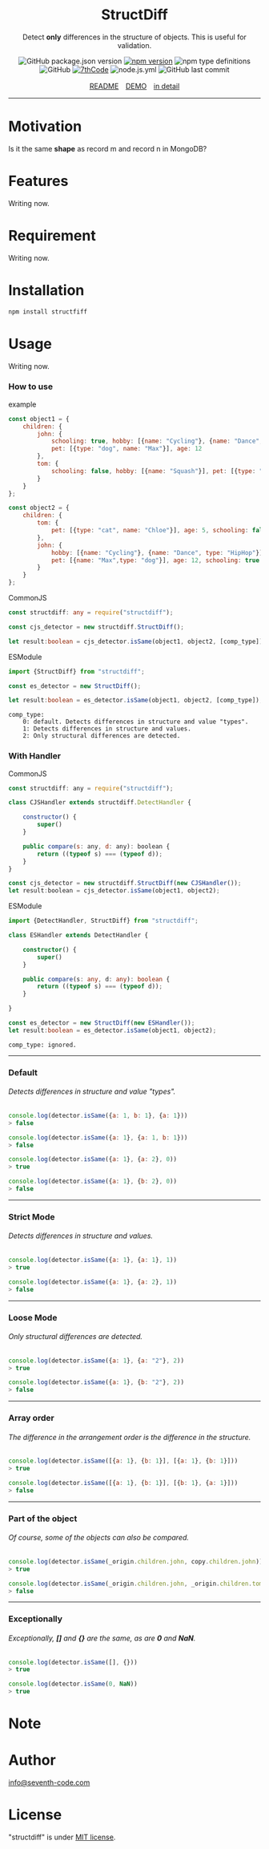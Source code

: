 <div align="center">
<h1>StructDiff</h1>

Detect **only** differences in the structure of objects.
This is useful for validation.

![GitHub package.json version](https://img.shields.io/github/package-json/v/7thcode/structdiff?color=deepgreen)
[![npm version](https://badge.fury.io/js/structdiff.svg)](https://badge.fury.io/js/structdiff)
![npm type definitions](https://img.shields.io/npm/types/structdiff)
![GitHub](https://img.shields.io/github/license/7thcode/structdiff)
[![7thCode](https://circleci.com/gh/7thCode/structdiff.svg?style=shield)]()
![node.js.yml](https://github.com/7thCode/structdiff/actions/workflows/node.js.yml/badge.svg)
![GitHub last commit](https://img.shields.io/github/last-commit/7thcode/structdiff)

 [README]　[DEMO]　[in detail]

</div>

***

# Motivation

Is it the same **shape** as record m and record n in MongoDB?
# Features
Writing now.
# Requirement
Writing now.
# Installation

```bash
npm install structfiff
```

# Usage
Writing now.
### How to use

example
```js
const object1 = {
	children: {
		john: {
			schooling: true, hobby: [{name: "Cycling"}, {name: "Dance", type: "HipHop"}],
			pet: [{type: "dog", name: "Max"}], age: 12
		},
		tom: {
			schooling: false, hobby: [{name: "Squash"}], pet: [{type: "cat", name: "Chloe"}], age: 5
		}
	}
};

const object2 = {
	children: {
		tom: {
			pet: [{type: "cat", name: "Chloe"}], age: 5, schooling: false, hobby: [{name: "Squash"}]
		},
		john: {
			hobby: [{name: "Cycling"}, {name: "Dance", type: "HipHop"}],
			pet: [{name: "Max",type: "dog"}], age: 12, schooling: true
		}
	}
};
```
CommonJS
```ts
const structdiff: any = require("structdiff");

const cjs_detector = new structdiff.StructDiff();

let result:boolean = cjs_detector.isSame(object1, object2, [comp_type]);
```
ESModule
```ts
import {StructDiff} from "structdiff";

const es_detector = new StructDiff();

let result:boolean = es_detector.isSame(object1, object2, [comp_type]);
```
```
comp_type: 
    0: default. Detects differences in structure and value "types".
    1: Detects differences in structure and values.
    2: Only structural differences are detected.
```
### With Handler

CommonJS
```js
const structdiff: any = require("structdiff");

class CJSHandler extends structdiff.DetectHandler {

    constructor() {
        super()
    }

    public compare(s: any, d: any): boolean {
        return ((typeof s) === (typeof d));
    }
}

const cjs_detector = new structdiff.StructDiff(new CJSHandler());
let result:boolean = cjs_detector.isSame(object1, object2);
```
ESModule
```ts
import {DetectHandler, StructDiff} from "structdiff";

class ESHandler extends DetectHandler {

    constructor() {
        super()
    }

    public compare(s: any, d: any): boolean {
        return ((typeof s) === (typeof d));
    }

}

const es_detector = new StructDiff(new ESHandler());
let result:boolean = es_detector.isSame(object1, object2);
```
```
comp_type: ignored.
```
***
### Default
###### Detects differences in structure and value "types".
```js
console.log(detector.isSame({a: 1, b: 1}, {a: 1}))
> false

console.log(detector.isSame({a: 1}, {a: 1, b: 1}))
> false
```
```js
console.log(detector.isSame({a: 1}, {a: 2}, 0))
> true

console.log(detector.isSame({a: 1}, {b: 2}, 0))
> false
```
***
### Strict Mode
###### Detects differences in structure and values.
```js
console.log(detector.isSame({a: 1}, {a: 1}, 1))
> true

console.log(detector.isSame({a: 1}, {a: 2}, 1))
> false
```
***
### Loose Mode
###### Only structural differences are detected.
```js
console.log(detector.isSame({a: 1}, {a: "2"}, 2))
> true

console.log(detector.isSame({a: 1}, {b: "2"}, 2))
> false
```
***
### Array order
###### The difference in the arrangement order is the difference in the structure.
```js
console.log(detector.isSame([{a: 1}, {b: 1}], [{a: 1}, {b: 1}]))
> true

console.log(detector.isSame([{a: 1}, {b: 1}], [{b: 1}, {a: 1}]))
> false
```
***
### Part of the object
###### Of course, some of the objects can also be compared.
```js
console.log(detector.isSame(_origin.children.john, copy.children.john))
> true

console.log(detector.isSame(_origin.children.john, _origin.children.tom))
> false
```
***
### Exceptionally
###### Exceptionally, **[]** and **{}** are the same, as are **0** and **NaN**.
```js
console.log(detector.isSame([], {}))
> true

console.log(detector.isSame(0, NaN))
> true
```

# Note



# Author

info@seventh-code.com

# License

"structdiff" is under [MIT license](https://en.wikipedia.org/wiki/MIT_License).

[README]: README.md
[DEMO]: docs/demo.md
[in detail]: docs/detail.md
